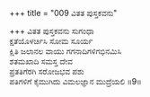 +++
title = "009 ವಿತತ ಪುಸ್ತಕವನು"

+++
ವಿತತ ಪುಸ್ತಕವನು ಸುಗಂಧಾ  
ಕ್ಷತೆಯೊಳರ್ಚಿಸಿ ಸೋಮ ಸೂರ್ಯ  
ಕ್ಷಿತಿ ಜಲಾನಲ ವಾಯು ಗಗನಾದಿಗಳಿಗಭಿನಮಿಸಿ  
ಶತಮಖಾದಿ ಸಮಸ್ತ ದೇವ  
ಪ್ರತತಿಗೆರಗಿ ಸರೋಜಭವ ಪಶು  
ಪತಿಗಳಿಗೆ ಕೈಮುಗಿದು ವಿಮಲಜ್ಞಾನ ಮುದ್ರೆಯಲಿ      ॥9॥